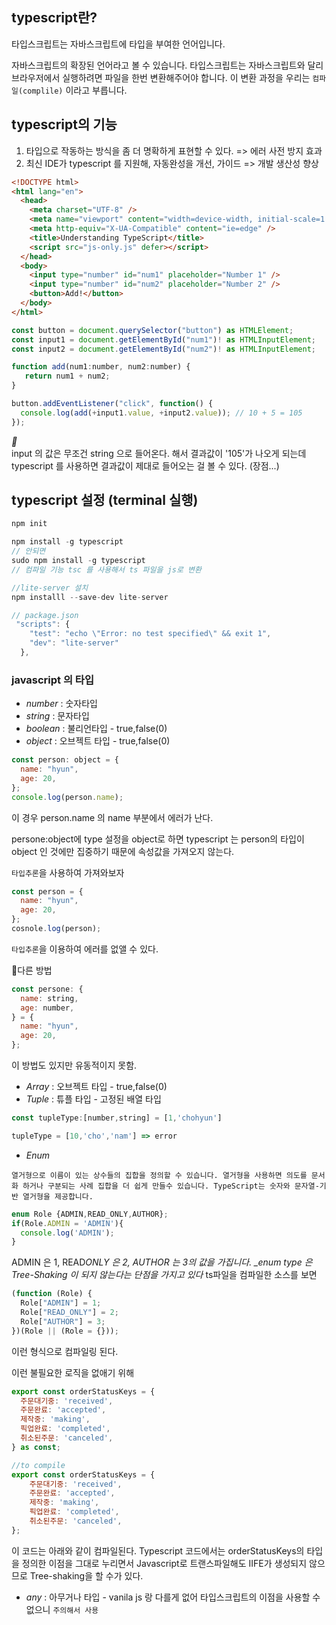 ## typescript란?

타입스크립트는 자바스크립트에 타입을 부여한 언어입니다.

자바스크립트의 확장된 언어라고 볼 수 있습니다. 타입스크립트는 자바스크립트와 달리 브라우저에서 실행하려면 파일을 한번 변환해주어야 합니다. 이 변환 과정을 우리는 `컴파일(complile)` 이라고 부릅니다.

## typescript의 기능

1. 타입으로 작동하는 방식을 좀 더 명확하게 표현할 수 있다. => 에러 사전 방지 효과
2. 최신 IDE가 typescript 를 지원해, 자동완성을 개선, 가이드 => 개발 생산성 향상

```html
<!DOCTYPE html>
<html lang="en">
  <head>
    <meta charset="UTF-8" />
    <meta name="viewport" content="width=device-width, initial-scale=1.0" />
    <meta http-equiv="X-UA-Compatible" content="ie=edge" />
    <title>Understanding TypeScript</title>
    <script src="js-only.js" defer></script>
  </head>
  <body>
    <input type="number" id="num1" placeholder="Number 1" />
    <input type="number" id="num2" placeholder="Number 2" />
    <button>Add!</button>
  </body>
</html>
```

```javascript
const button = document.querySelector("button") as HTMLElement;
const input1 = document.getElementById("num1")! as HTMLInputElement;
const input2 = document.getElementById("num2")! as HTMLInputElement;

function add(num1:number, num2:number) {
   return num1 + num2;
}

button.addEventListener("click", function() {
  console.log(add(+input1.value, +input2.value)); // 10 + 5 = 105
});
```

_📌_  
input 의 값은 무조건 string 으로 들어온다. 해서 결과값이 '105'가 나오게 되는데
typescript 를 사용하면 결과값이 제대로 들어오는 걸 볼 수 있다. (장점...)

## typescript 설정 (terminal 실행)

```javascript
npm init

npm install -g typescript
// 안되면
sudo npm install -g typescript
// 컴파일 기능 tsc 를 사용해서 ts 파일을 js로 변환

//lite-server 설치
npm installl --save-dev lite-server

// package.json
 "scripts": {
    "test": "echo \"Error: no test specified\" && exit 1",
    "dev": "lite-server"
  },
```

### javascript 의 타입

- _number_ : 숫자타입
- _string_ : 문자타입
- _boolean_ : 불리언타입 - true,false(0)
- _object_ : 오브젝트 타입 - true,false(0)

```javascript
const person: object = {
  name: "hyun",
  age: 20,
};
console.log(person.name);
```

이 경우 person.name 의 name 부분에서 에러가 난다.

persone:object에 type 설정을 object로 하면 typescript 는 person의 타입이 object 인 것에만 집중하기 때문에
속성값을 가져오지 않는다.

`타입추론`을 사용하여 가져와보자

```javascript
const person = {
  name: "hyun",
  age: 20,
};
cosnole.log(person);
```

`타입추론`을 이용하여 에러를 없앨 수 있다.

📍다른 방법

```javascript
const persone: {
  name: string,
  age: number,
} = {
  name: "hyun",
  age: 20,
};
```

이 방법도 있지만 유동적이지 못함.

- _Array_ : 오브젝트 타입 - true,false(0)
- _Tuple_ : 튜플 타입 - 고정된 배열 타입

```javascript
const tupleType:[number,string] = [1,'chohyun']

tupleType = [10,'cho','nam'] => error
```

- _Enum_

`열거형으로 이름이 있는 상수들의 집합을 정의할 수 있습니다. 열거형을 사용하면 의도를 문서화 하거나 구분되는 사례 집합을 더 쉽게 만들수 있습니다. TypeScript는 숫자와 문자열-기반 열거형을 제공합니다.`

```javascript
enum Role {ADMIN,READ_ONLY,AUTHOR};
if(Role.ADMIN = 'ADMIN'){
  console.log('ADMIN');
}
```

ADMIN 은 1, READ*ONLY 은 2, AUTHOR 는 3의 값을 가집니다.
\_enum type 은 Tree-Shaking 이 되지 않는다는 단점을 가지고 있다*
ts파일을 컴파일한 소스를 보면

```javascript
(function (Role) {
  Role["ADMIN"] = 1;
  Role["READ_ONLY"] = 2;
  Role["AUTHOR"] = 3;
})(Role || (Role = {}));
```

이런 형식으로 컴파일링 된다.

이런 불필요한 로직을 없애기 위해

```javascript
export const orderStatusKeys = {
  주문대기중: 'received',
  주문완료: 'accepted',
  제작중: 'making',
  픽업완료: 'completed',
  취소된주문: 'canceled',
} as const;

//to compile
export const orderStatusKeys = {
    주문대기중: 'received',
    주문완료: 'accepted',
    제작중: 'making',
    픽업완료: 'completed',
    취소된주문: 'canceled',
};
```

이 코드는 아래와 같이 컴파일된다.
Typescript 코드에서는 orderStatusKeys의 타입을 정의한 이점을 그대로 누리면서 Javascript로 트랜스파일해도 IIFE가 생성되지 않으므로 Tree-shaking을 할 수가 있다.

- _any_ : 아무거나 타입 - vanila js 랑 다를게 없어 타입스크립트의 이점을 사용할 수 없으니 `주의해서 사용`
